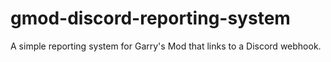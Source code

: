 # gmod-discord-reporting-system
A simple reporting system for Garry's Mod that links to a Discord webhook.
